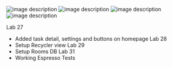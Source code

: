 ![image description](screenshots/MyTasks.png)
![image description](screenshots/Screenshot_20230820_160722.png)
![image description](screenshots/Lab28.png)
![image description](screenshots/Lab29.png)

Lab 27
- Added task detail, settings and buttons on homepage
Lab 28
- Setup Recycler view
Lab 29
- Setup Rooms DB
Lab 31
- Working Espresso Tests